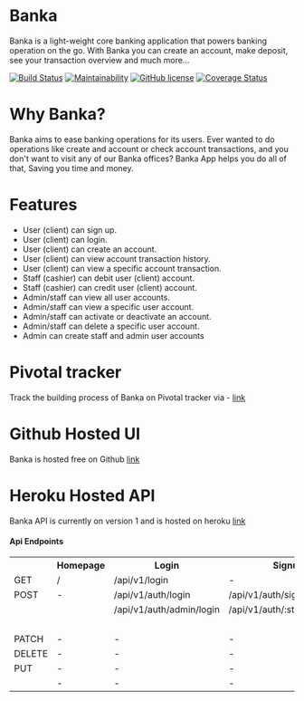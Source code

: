 # Banka
Banka is a light-weight core banking application that powers banking operation on the go. With Banka you can create an account, make deposit, see your transaction overview and much more...

[![Build Status](https://travis-ci.org/encodedBicoding/banka.svg?branch=develop)](https://travis-ci.org/encodedBicoding/banka)
[![Maintainability](https://api.codeclimate.com/v1/badges/20e5a98548ee500f38b4/maintainability)](https://codeclimate.com/github/encodedBicoding/banka/maintainability)
[![GitHub license](https://img.shields.io/github/license/encodedBicoding/banka.svg)](https://github.com/encodedBicoding/banka/blob/develop/LICENSE)
[![Coverage Status](https://coveralls.io/repos/github/encodedBicoding/banka/badge.svg?branch=develop)](https://coveralls.io/github/encodedBicoding/banka?branch=develop)

# Why Banka?
Banka aims to ease banking operations for its users. Ever wanted to do operations like create and account or check account transactions, and you 
don't want to visit any of our Banka offices? Banka App helps you do all of that, Saving you time and money.

# Features
* User (client) can sign up.
* User (client) can login.
* User (client) can create an account.
* User (client) can view account transaction history.
* User (client) can view a specific account transaction.
* Staff (cashier) can debit user (client) account.
* Staff (cashier) can credit user (client) account.
* Admin/staff can view all user accounts.
* Admin/staff can view a specific user account.
* Admin/staff can activate or deactivate an account.
* Admin/staff can delete a specific user account.
* Admin can create staff and admin user accounts

# Pivotal tracker
Track the building process of Banka on Pivotal tracker via -  [link](https://www.pivotaltracker.com/n/projects/2319930)

# Github Hosted UI
Banka is hosted free on Github [link](https://encodedbicoding.github.io/banka/UI)

# Heroku Hosted API
Banka API is currently on version 1 and is hosted on heroku [link](https://dominic-banka.herokuapp.com)

#### Api Endpoints
<table>
    <tr>
        <th> </th>
        <th>Homepage</th>
        <th> Login </th>
        <th> Signup </th>
        <th> Accounts </th>
    </tr>
    <tr>
        <td> GET </td>
        <td>/</td>
        <td>/api/v1/login </td>
        <td> - </td>
        <td>/api/v1/:user_id/accounts</td>
    </tr>
    <tr>
        <td>POST</td>
        <td> - </td>
        <td>/api/v1/auth/login</td>
        <td>/api/v1/auth/signup</td>
        <td>/api/v1/accounts</td>
    </tr>
    <tr>
        <td></td>
        <td></td>
        <td>/api/v1/auth/admin/login</td>
        <td>/api/v1/auth/:staff_id/create</td>
        <td>/api/v1/transactions/:accountId/debit</td>
    </tr>
     <tr>
        <td></td>
        <td></td>
        <td></td>
        <td></td>
        <td>/api/v1/transactions/:accountId/credit</td>
    </tr>
    <tr>
        <td>PATCH</td>
        <td>-</td>
        <td>-</td>
        <td>-</td>
        <td>/api/v1/account/:accountId</td>
    </tr>
    <tr>
        <td>DELETE</td>
        <td>-</td>
        <td>-</td>
        <td>-</td>
        <td>/api/v1/account/:accountId</td>
    </tr>
     <tr>
        <td>PUT</td>
        <td>-</td>
        <td>-</td>
        <td>-</td>
        <td>/api/v1/client/:user_id/uploads</td>
    </tr>
     <tr>
        <td></td>
        <td>-</td>
        <td>-</td>
        <td>-</td>
        <td>/api/v1/staff/:staff_id/uploads</td>
    </tr>
</table>

